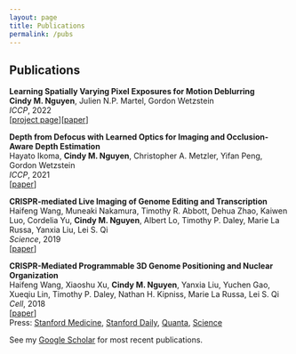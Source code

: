 ```yaml
---
layout: page
title: Publications
permalink: /pubs
---
```


## Publications  
**Learning Spatially Varying Pixel Exposures for Motion Deblurring**<br>
**Cindy M. Nguyen**, Julien N.P. Martel, Gordon Wetzstein<br>
*ICCP*, 2022<br>
[[project page](https://ccnguyen.github.io/lsvpe/)][[paper](https://arxiv.org/abs/2204.07267)]

**Depth from Defocus with Learned Optics for Imaging and Occlusion-Aware Depth Estimation**<br>
Hayato Ikoma, **Cindy M. Nguyen**, Christopher A. Metzler, Yifan Peng, Gordon Wetzstein<br>
*ICCP*, 2021<br>
[[paper](https://ieeexplore.ieee.org/document/9466261)]

**CRISPR-mediated Live Imaging of Genome Editing and Transcription**<br>
Haifeng Wang, Muneaki Nakamura, Timothy R. Abbott, Dehua Zhao, Kaiwen Luo, Cordelia Yu, **Cindy M. Nguyen**, Albert Lo, Timothy P. Daley, Marie La Russa, Yanxia Liu, Lei S. Qi<br>
*Science*, 2019<br>
[[paper](https://science.sciencemag.org/content/365/6459/1301.abstract)]

**CRISPR-Mediated Programmable 3D Genome Positioning and Nuclear Organization**<br>
Haifeng Wang, Xiaoshu Xu, **Cindy M. Nguyen**, Yanxia Liu, Yuchen Gao, Xueqiu Lin, Timothy P. Daley, Nathan H. Kipniss, Marie La Russa, Lei S. Qi<br>
*Cell*, 2018<br>
[[paper](https://www.cell.com/cell/fulltext/S0092-8674(18)31185-1?_returnURL=https%3A%2F%2Flinkinghub.elsevier.com%2Fretrieve%2Fpii%2FS0092867418311851%3Fshowall%3Dtrue)]<br>
Press: [Stanford Medicine](https://med.stanford.edu/news/all-news/2018/10/researchers-modify-crispr-to-reorganize-genome.html),
 [Stanford Daily](https://www.stanforddaily.com/2018/10/12/stanford-researchers-develop-new-three-dimensional-crispr-technology/),
 [Quanta](https://www.quantamagazine.org/in-the-nucleus-genes-activity-might-depend-on-their-location-20181106/), 
 [Science](https://www.sciencemag.org/news/2018/10/moving-dna-different-part-nucleus-can-change-how-it-works)
 
 See my [Google Scholar](https://scholar.google.com/citations?user=jc-Xg3IAAAAJ&hl=en) for most recent publications.
